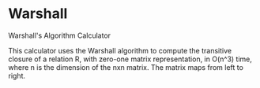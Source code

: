 # Warshall
Warshall's Algorithm Calculator

This calculator uses the Warshall algorithm to compute the transitive closure of a relation R, with zero-one matrix representation, in O(n^3) time, where n is the dimension of the nxn matrix. The matrix maps from left to right.
